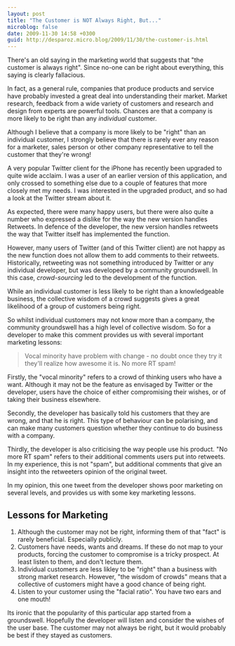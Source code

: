 ```yaml
---
layout: post
title: "The Customer is NOT Always Right, But..."
microblog: false
date: 2009-11-30 14:58 +0300
guid: http://desparoz.micro.blog/2009/11/30/the-customer-is.html
---
```

<p>There's an old saying in the marketing world that suggests that "the customer is always right". Since no-one can be right about everything, this saying is clearly fallacious.</p>
<p>In fact, as a general rule, companies that produce products and service have probably invested a great deal into understanding their market. Market research, feedback from a wide variety of customers and research and design from experts are powerful tools. Chances are that a company is more likely to be right than any <em>individual</em> customer.</p>
<p>Although I believe that a company is more likely to be "right" than an individual customer, I strongly believe that there is rarely ever any reason for a marketer, sales person or other company representative to tell the customer that they're wrong!</p>
<p>A very popular Twitter client for the iPhone has recently been upgraded to quite wide acclaim. I was a user of an earlier version of this application, and only crossed to something else due to a couple of features that more closely met my needs. I was interested in the upgraded product, and so had a look at the Twitter stream about it.</p>
<p>As expected, there were many happy users, but there were also quite a number who expressed a dislike for the way the new version handles Retweets. In defence of the developer, the new version handles retweets the way that Twitter itself has implemented the function.</p>
<p>However, many users of Twitter (and of this Twitter client) are not happy as the new function does not allow them to add comments to their retweets. Historically, retweeting was not something introduced by Twitter or any individual developer, but was developed by a community groundswell. In this case, <em>crowd-sourcing</em> led to the development of the function.</p>
<p>While an individual customer is less likely to be right than a knowledgeable business, the collective wisdom of a crowd suggests gives a great likelihood of a group of customers being right.</p>
<p>So whilst individual customers may not know more than a company, the community groundswell has a high level of collective wisdom. So for a developer to make this comment provides us with several important marketing lessons:</p>
<blockquote><p>Vocal minority have problem with change - no doubt once they try it they'll realize how awesome it is. No more RT spam!</p></blockquote>
<p>Firstly, the "vocal minority" refers to a crowd of thinking users who have a want. Although it may not be the feature as envisaged by Twitter or the developer, users have the choice of either compromising their wishes, or of taking their business elsewhere.</p>
<p>Secondly, the developer has basically told his customers that they are wrong, and that he is right. This type of behaviour can be polarising, and can make many customers question whether they continue to do business with a company.</p>
<p>Thirdly, the developer is also criticising the way people use his product. "No more RT spam" refers to their additional comments users put into retweets. In my experience, this is not "spam", but additional comments that give an insight into the retweeters opinion of the original tweet.</p>
<p>In my opinion, this one tweet from the developer shows poor marketing on several levels, and provides us with some key marketing lessons.</p>
<h2>Lessons for Marketing</h2>
<ol>
<li>Although the customer may not be right, informing them of that "fact" is rarely beneficial. Especially publicly.</li>
<li>Customers have needs, wants and dreams. If these do not map to your products, forcing the customer to compromise is a tricky prospect. At least listen to them, and don't lecture them.</li>
<li>Individual customers are less likley to be "right" than a business with strong market research. However, "the wisdom of crowds" means that a collective of customers might have a good chance of being right.</li>
<li>Listen to your customer using the "facial ratio". You have two ears and one mouth!</li>
</ol>
<p>Its ironic that the popularity of this particular app started from a groundswell. Hopefully the developer will listen and consider the wishes of the user base. The customer may not always be right, but it would probably be best if they stayed as customers.</p>
